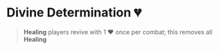 #  Divine Determination 💔
> __Healing__ players revive with 1 ❤️ once per combat; this removes all __Healing__